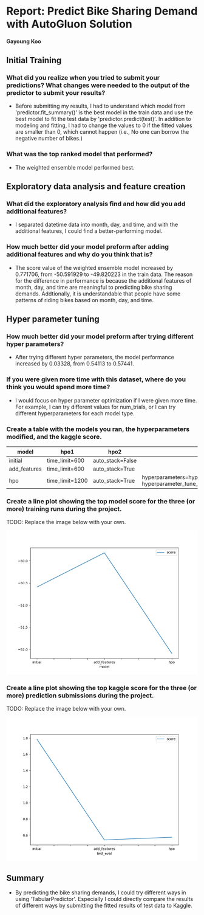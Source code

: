 # Report: Predict Bike Sharing Demand with AutoGluon Solution
#### Gayoung Koo

## Initial Training
### What did you realize when you tried to submit your predictions? What changes were needed to the output of the predictor to submit your results?
* Before submitting my results, I had to understand which model from 'predictor.fit_summary()' is the best model in the train data and use the best model to fit the test data by 'predictor.predict(test)'. In addition to modeling and fitting, I had to change the values to 0 if the fitted values are smaller than 0, which cannot happen (i.e., No one can borrow the negative number of bikes.)  

### What was the top ranked model that performed?
* The weighted ensemble model performed best.

## Exploratory data analysis and feature creation
### What did the exploratory analysis find and how did you add additional features?
* I separated datetime data into month, day, and time, and with the additional features, I could find a better-performing model.  

### How much better did your model preform after adding additional features and why do you think that is?
* The score value of the weighted ensemble model increased by 0.771706, from -50.591929 to -49.820223 in the train data. The reason for the difference in performance is because the additional features of month, day, and time are meaningful to predicting bike sharing demands. Addtionally, it is understandable that people have some patterns of riding bikes based on month, day, and time.

## Hyper parameter tuning
### How much better did your model preform after trying different hyper parameters?
* After trying different hyper parameters, the model performance increased by 0.03328, from 0.54113 to 0.57441.

### If you were given more time with this dataset, where do you think you would spend more time?
* I would focus on hyper parameter optimization if I were given more time. For example, I can try different values for num_trials, or I can try different hyperparameters for each model type.

### Create a table with the models you ran, the hyperparameters modified, and the kaggle score.
|model|hpo1|hpo2|hpo3|score|
|--|--|--|--|--|
|initial|time_limit=600|auto_stack=False||1.78322|
|add_features|time_limit=600|auto_stack=True||0.54113|
|hpo|time_limit=1200|auto_stack=True|hyperparameters=hyperparameters, hyperparameter_tune_kwargs=hyperparameter_tune_kwargs|0.57441|

### Create a line plot showing the top model score for the three (or more) training runs during the project.

TODO: Replace the image below with your own.

![model_train_score.png](./model_train_score.png)

### Create a line plot showing the top kaggle score for the three (or more) prediction submissions during the project.

TODO: Replace the image below with your own.

![model_test_score.png](./model_test_score.png)

## Summary
* By predicting the bike sharing demands, I could try different ways in using 'TabularPredictor'. Especially I could directly compare the results of different ways by submitting the fitted results of test data to Kaggle.
